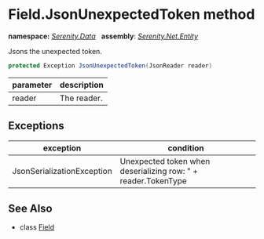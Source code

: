 # Field.JsonUnexpectedToken method
**namespace:** *[Serenity.Data](../../README.md#serenity.data-namespace)*   **assembly**: *[Serenity.Net.Entity](../../README.md)*

Jsons the unexpected token.

```csharp
protected Exception JsonUnexpectedToken(JsonReader reader)
```

| parameter | description |
| --- | --- |
| reader | The reader. |

## Exceptions

| exception | condition |
| --- | --- |
| JsonSerializationException | Unexpected token when deserializing row: " + reader.TokenType |

## See Also

* class [Field](../Field.md)